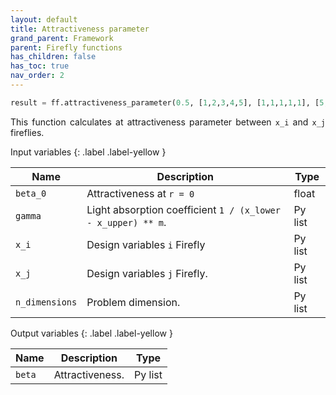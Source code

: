 ```yaml
---
layout: default
title: Attractiveness parameter
grand_parent: Framework
parent: Firefly functions
has_children: false
has_toc: true
nav_order: 2
---
```


<!--Don't delete ths script-->
<script src = "https://polyfill.io/v3/polyfill.min.js?features=es6"></script>
<script id = "MathJax-script" async src="https://cdn.jsdelivr.net/npm/mathjax@3/es5/tex-mml-chtml.js"></script>
<!--Don't delete ths script-->

```python
result = ff.attractiveness_parameter(0.5, [1,2,3,4,5], [1,1,1,1,1], [5,5,5,5,5], 5)
```

<p align="justify">
This function calculates at attractiveness parameter between <code>x_i</code> and <code>x_j</code> fireflies.
</p>

Input variables
{: .label .label-yellow }

<table style = "width:100%">
    <thead>
      <tr>
        <th>Name</th>
        <th>Description</th>
        <th>Type</th>
      </tr>
    </thead>
    <tr>
        <td><code>beta_0</code></td>
        <td>Attractiveness at <code>r = 0</code></td>
        <td>float</td>
    </tr>
    <tr>
        <td><code>gamma</code></td>
        <td>Light absorption coefficient  <code>1 / (x_lower - x_upper) ** m</code>.</td>
        <td>Py list</td>
    </tr>
     <tr>
        <td><code>x_i</code></td>
        <td>Design variables <code>i</code> Firefly</td>
        <td>Py list</td>
    </tr>
     <tr>
        <td><code>x_j</code></td>
        <td>Design variables <code>j</code> Firefly.</td>
        <td>Py list</td>
    </tr>
     <tr>
        <td><code>n_dimensions</code></td>
        <td>Problem dimension.</td>
        <td>Py list</td>
    </tr>
</table>

Output variables
{: .label .label-yellow }

<table style = "width:100%">
    <thead>
      <tr>
        <th>Name</th>
        <th>Description</th>
        <th>Type</th>
      </tr>
    </thead>
    <tr>
        <td><code>beta</code></td>
        <td>Attractiveness.</td>
        <td>Py list</td>
    </tr>
</table>

